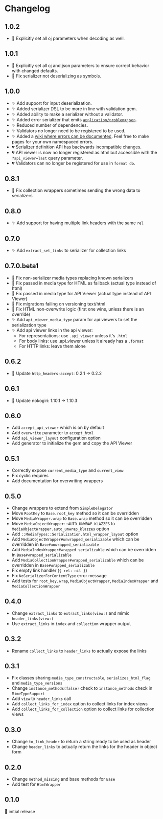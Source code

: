 # Changelog

## 1.0.2

 - 🐛 Explicitly set all oj parameters when decoding as well.

## 1.0.1

 - 🐛 Explicitly set all oj and json parameters to ensure correct behavior with changed defaults.
 - 🐛 Fix serializer not deserializing as symbols.

## 1.0.0

- ✨ Add support for input deserialization.
- ✨ Added serializer DSL to be more in line with validation gem.
- ✨ Added ability to make a serializer without a validator.
- ✨ Added error serializer that emits [`application/problem+json`](https://tools.ietf.org/html/rfc7231).
- ✨ Reduced number of dependencies.
- ✨ Validators no longer need to be registered to be used.
- ✨ Added a [wiki where errors can be documented](https://docs.delftsolutions.nl). Feel free to make pages for your own namespaced errors.
- 💔 Serializer definition API has backwards incompatible changes.
- 💔 API viewer is now no longer registered as html but accessible with the `?api_viewer=last` query parameter.
- 💔 Validators can no longer be registered for use in `format do`.

## 0.8.1

- 🐛 Fix collection wrappers sometimes sending the wrong data to serializers

## 0.8.0

- ✨ Add support for having multiple link headers with the same `rel`

## 0.7.0

- ✨ Add `extract_set_links` to serializer for collection links

## 0.7.0.beta1

- 🐛 Fix non-serializer media types replacing known serializers
- 🐛 Fix passed in media type for HTML as fallback (actual type instead of html)
- 🐛 Fix passed in media type for API Viewer (actual type instead of API Viewer)
- 🐛 Fix migrations failing on versioning text/html
- 🐛 Fix HTML non-overwrite logic (first one wins, unless there is an override)
- ✨ Add `api_viewer_media_type` param for api viewers to set the serialization type
- ✨ Add api viewer links in the api viewer:
  - For representations: use `.api_viewer` unless it's `.html`
  - For body links: use .api_viewer unless it already has a `.format`
  - For HTTP links: leave them alone

## 0.6.2

- 🐛 Update `http_headers-accept`: 0.2.1 → 0.2.2

## 0.6.1

- 🚨 Update nokogiri: 1.10.1 → 1.10.3

## 0.6.0

- Add `accept_api_viewer` which is on by default
- Add `overwrite` parameter to `accept_html`
- Add `api_viewer_layout` configuration option
- Add generator to initialize the gem and copy the API Viewer

## 0.5.1

- Correctly expose `current_media_type` and `current_view`
- Fix cyclic requires
- Add documentation for overwriting wrappers

## 0.5.0

- Change wrappers to extend from `SimpleDelegator`
- Move `RootKey` to `Base.root_key` method so it can be overridden
- Move `MediaWrapper.wrap` to `Base.wrap` method so it can be overridden
- Move `MediaObjectWrapper::AUTO_UNWRAP_KLAZZES` to `MediaObjectWrapper.auto_unwrap_klazzes` option
- Add `::MediaTypes::Serialization.html_wrapper_layout` option
- Add `MediaObjectWrapper#unwrapped_serializable` which can be overridden in `Base#unwrapped_serializable`
- Add `MediaIndexWrapper#wrapped_serializable` which can be overridden in `Base#wrapped_serializable`
- Add `MediaCollectionWrapper#wrapped_serializable` which can be overridden in `Base#wrapped_serializable`
- Fix empty link handler (`{ rel: nil }`)
- Fix `NoSerializerForContentType` error message
- Add tests for `root_key`, `wrap`, `MediaObjectWrapper`, `MediaIndexWrapper` and `MediaCollectionWrapper`

## 0.4.0

- Change `extract_links` to `extract_links(view:)` and mimic `header_links(view:)`
- Use `extract_links` in `index` and `collection` wrapper output

## 0.3.2

- Rename `collect_links` to `header_links` to actually expose the links

## 0.3.1

- Fix classes sharing `media_type_constructable`, `serializes_html_flag` and `media_type_versions`
- Change `instance_methods(false)` check to `instance_methods` check in `MimeTypeSupport`
- Add `view` to `header_links` call
- Add `collect_links_for_index` option to collect links for index views
- Add `collect_links_for_collection` option to collect links for collection views

## 0.3.0

- Change `to_link_header` to return a string ready to be used as header
- Change `header_links` to actually return the links for the header in object form

## 0.2.0

- Change `method_missing` and base methods for `Base`
- Add test for `HtmlWrapper`

## 0.1.0

:baby: initial release
